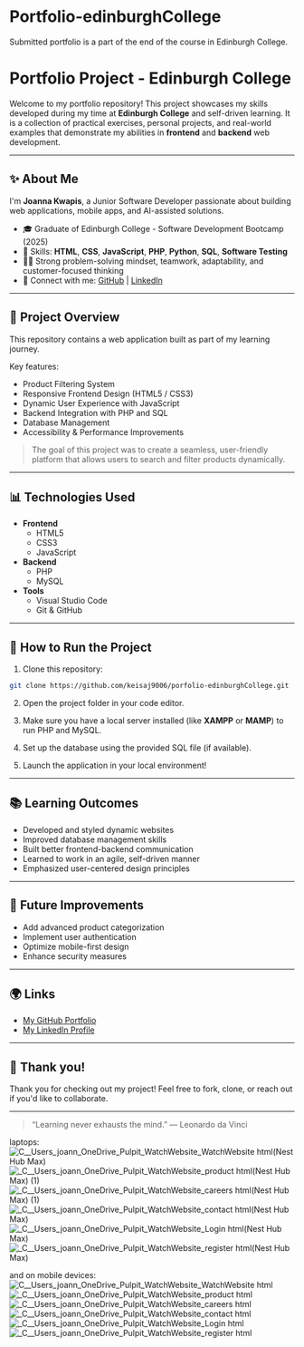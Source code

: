 # Portfolio-edinburghCollege
Submitted portfolio is a part of the end  of the course in Edinburgh College.

# Portfolio Project - Edinburgh College

Welcome to my portfolio repository! This project showcases my skills developed during my time at **Edinburgh College** and self-driven learning. It is a collection of practical exercises, personal projects, and real-world examples that demonstrate my abilities in **frontend** and **backend** web development.

---

## ✨ About Me

I'm **Joanna Kwapis**, a Junior Software Developer passionate about building web applications, mobile apps, and AI-assisted solutions.

- 🎓 Graduate of Edinburgh College - Software Development Bootcamp (2025)
- 🔧 Skills: **HTML**, **CSS**, **JavaScript**, **PHP**, **Python**, **SQL**, **Software Testing**
- 👨‍💻 Strong problem-solving mindset, teamwork, adaptability, and customer-focused thinking
- 🔗 Connect with me: [GitHub](https://github.com/joannakwapis) | [LinkedIn](https://www.linkedin.com/in/joanna-kwapis)

---

## 🔹 Project Overview

This repository contains a web application built as part of my learning journey.

Key features:

- Product Filtering System
- Responsive Frontend Design (HTML5 / CSS3)
- Dynamic User Experience with JavaScript
- Backend Integration with PHP and SQL
- Database Management
- Accessibility & Performance Improvements

> The goal of this project was to create a seamless, user-friendly platform that allows users to search and filter products dynamically.

---

## 📊 Technologies Used

- **Frontend**
  - HTML5
  - CSS3
  - JavaScript
- **Backend**
  - PHP
  - MySQL
- **Tools**
  - Visual Studio Code
  - Git & GitHub

---

## 📖 How to Run the Project

1. Clone this repository:

```bash
git clone https://github.com/keisaj9006/porfolio-edinburghCollege.git
```

2. Open the project folder in your code editor.

3. Make sure you have a local server installed (like **XAMPP** or **MAMP**) to run PHP and MySQL.

4. Set up the database using the provided SQL file (if available).

5. Launch the application in your local environment!

---

## 📚 Learning Outcomes

- Developed and styled dynamic websites
- Improved database management skills
- Built better frontend-backend communication
- Learned to work in an agile, self-driven manner
- Emphasized user-centered design principles

---

## 📙 Future Improvements

- Add advanced product categorization
- Implement user authentication
- Optimize mobile-first design
- Enhance security measures

---

## 🌍 Links

- [My GitHub Portfolio](https://github.com/joannakwapis)
- [My LinkedIn Profile](https://www.linkedin.com/in/joanna-kwapis)

---

## 👋 Thank you!

Thank you for checking out my project! Feel free to fork, clone, or reach out if you'd like to collaborate.

---

> “Learning never exhausts the mind.” — Leonardo da Vinci


laptops:
![_C__Users_joann_OneDrive_Pulpit_WatchWebsite_WatchWebsite html_(Nest Hub Max)](https://github.com/keisaj9006/porfolio-edinburghCollege/assets/144917448/d00e56af-93ee-4782-8c28-afee503145b3)
![_C__Users_joann_OneDrive_Pulpit_WatchWebsite_product html(Nest Hub Max) (1)](https://github.com/keisaj9006/porfolio-edinburghCollege/assets/144917448/c3f31da2-1df5-4e72-b042-ca9a1153b652)
![_C__Users_joann_OneDrive_Pulpit_WatchWebsite_careers html(Nest Hub Max) (1)](https://github.com/keisaj9006/porfolio-edinburghCollege/assets/144917448/1d7612ed-e59f-4966-aa06-bb925d1ba3b8)
![_C__Users_joann_OneDrive_Pulpit_WatchWebsite_contact html(Nest Hub Max)](https://github.com/keisaj9006/porfolio-edinburghCollege/assets/144917448/6c5e08da-2a49-4266-876a-73092650e96f)
![_C__Users_joann_OneDrive_Pulpit_WatchWebsite_Login html(Nest Hub Max)](https://github.com/keisaj9006/porfolio-edinburghCollege/assets/144917448/cab701cc-4953-4c13-900a-1c4c84cdbb86)
![_C__Users_joann_OneDrive_Pulpit_WatchWebsite_register html(Nest Hub Max)](https://github.com/keisaj9006/porfolio-edinburghCollege/assets/144917448/263355a5-8894-4132-9a41-4625ac462ba9)

and on mobile devices:
![_C__Users_joann_OneDrive_Pulpit_WatchWebsite_WatchWebsite html_](https://github.com/keisaj9006/porfolio-edinburghCollege/assets/144917448/fcfc1916-7584-439c-83e4-d505a061e8d4)
![_C__Users_joann_OneDrive_Pulpit_WatchWebsite_product html](https://github.com/keisaj9006/porfolio-edinburghCollege/assets/144917448/f8279b01-164e-4a55-9bd6-9f0492425c60)
![_C__Users_joann_OneDrive_Pulpit_WatchWebsite_careers html](https://github.com/keisaj9006/porfolio-edinburghCollege/assets/144917448/1cba5ac6-37aa-49ae-b69d-607ee4a928a3)
![_C__Users_joann_OneDrive_Pulpit_WatchWebsite_contact html](https://github.com/keisaj9006/porfolio-edinburghCollege/assets/144917448/573295f5-8aec-446b-b195-c72dd1285552)
![_C__Users_joann_OneDrive_Pulpit_WatchWebsite_Login html](https://github.com/keisaj9006/porfolio-edinburghCollege/assets/144917448/d84f90d6-a0b2-4ac2-8f14-34eeaeb93047)
![_C__Users_joann_OneDrive_Pulpit_WatchWebsite_register html](https://github.com/keisaj9006/porfolio-edinburghCollege/assets/144917448/0620ccd9-f848-4ecc-addc-67ea16265679)

